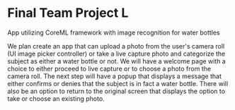 # Final Team Project L

App utilizing CoreML framework with image recognition for water bottles

We plan create an app that can upload a photo from the user's camera roll (UI image picker controller) or take a live capture photo and categorize the subject as either a water bottle or not. We will have a welcome page with a choice to either proceed to live capture or to choose a photo from the camera roll. The next step will have a popup that displays a message that either confirms or denies that the subject is in fact a water bottle. There will also be an option to return to the original screen that displays the option to take or choose an existing photo.
